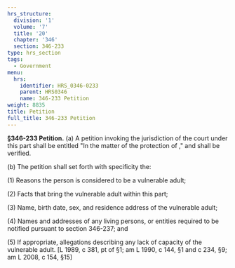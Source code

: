 ```yaml
---
hrs_structure:
  division: '1'
  volume: '7'
  title: '20'
  chapter: '346'
  section: 346-233
type: hrs_section
tags:
  - Government
menu:
  hrs:
    identifier: HRS_0346-0233
    parent: HRS0346
    name: 346-233 Petition
weight: 8835
title: Petition
full_title: 346-233 Petition
---
```

**§346-233 Petition.** (a) A petition invoking the jurisdiction of the court under this part shall be entitled "In the matter of the protection of ," and shall be verified.

(b) The petition shall set forth with specificity the:

(1) Reasons the person is considered to be a vulnerable adult;

(2) Facts that bring the vulnerable adult within this part;

(3) Name, birth date, sex, and residence address of the vulnerable adult;

(4) Names and addresses of any living persons, or entities required to be notified pursuant to section 346-237; and

(5) If appropriate, allegations describing any lack of capacity of the vulnerable adult. [L 1989, c 381, pt of §1; am L 1990, c 144, §1 and c 234, §9; am L 2008, c 154, §15]